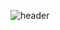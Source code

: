 


![header](https://capsule-render.vercel.app/api?type=soft&color=100:a82da8&section=header&text=JeHa%20Kim&fontSize=120)
